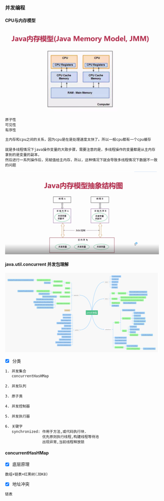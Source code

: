 ### 并发编程

#### CPU与内存模型
![输入图片说明](https://github.com/qccr-twl2123/springcloud/blob/master/images/cpu-ram.png "在这里输入图片标题")

```text
原子性
可见性
有序性
```

```text
主内存和cpu之间的关系，因为cpu是在是处理速度太快了。所以一般cpu都有一个cpu缓存

就是多线程情况下java操作变量的大致步骤，需要注意的是，多线程操作的变量都是从主内存拿到的是变量的副本，
然后进行一系列操作后，另赋值给主内存，所以，这种情况下就会导致多线程情况下数据不一致的问题
```
![输入图片说明](https://github.com/qccr-twl2123/springcloud/blob/master/images/java-cpu-ram.png "在这里输入图片标题")

#### java.util.concurrent 并发包理解

![输入图片说明](https://github.com/qccr-twl2123/springcloud/blob/master/images/java-util-concurrent.png "在这里输入图片标题")

- [x] 分类
```text
1. 并发集合
   concurrentHasHMap

2. 并发队列

3. 原子类

4. 并发控制器

5. 并发执行器

6. 关键字 
   synchronized: 作用于方法,或代码执行块. 
                 优先原则执行线程,构建线程等待池
                 出现异常,当前线程释放锁
```

#### concurrentHasHMap 

- [x] 底层原理
```text
数组+链表+红黑树(JDK8)

```
- [x] 地址冲突
```text
链表

```








